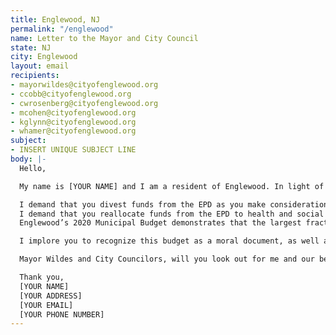 ```yaml
---
title: Englewood, NJ
permalink: "/englewood"
name: Letter to the Mayor and City Council
state: NJ
city: Englewood
layout: email
recipients:
- mayorwildes@cityofenglewood.org
- ccobb@cityofenglewood.org
- cwrosenberg@cityofenglewood.org
- mcohen@cityofenglewood.org
- kglynn@cityofenglewood.org
- whamer@cityofenglewood.org
subject:
- INSERT UNIQUE SUBJECT LINE
body: |-
  Hello,

  My name is [YOUR NAME] and I am a resident of Englewood. In light of recent events, I demand that you recognize racism as the public health crisis that it is, and take direct action to address this issue:

  I demand that you divest funds from the EPD as you make considerations for your FY21 municipal budget.
  I demand that you reallocate funds from the EPD to health and social services, for the safety and well-being of Englewood’s current residents.
  Englewood’s 2020 Municipal Budget demonstrates that the largest fraction of the city’s budget is appropriated for the Police Department. That is approximately 17 times the amount allocated to the entire Department of Health and Human Services and 56 times what is allocated for Community Development.

  I implore you to recognize this budget as a moral document, as well as the systematic violence that the police as an institution continue to exercise. Rather than using a militarized police force to physically harm, arrest, or incarcerate my neighbors, we need to create a space in which more mental health service providers, social workers, victim/survivor advocates, religious leaders, neighbors, and friends - all of the people who really make up our community - can look out for one another.

  Mayor Wildes and City Councilors, will you look out for me and our beloved community?

  Thank you,
  [YOUR NAME]
  [YOUR ADDRESS]
  [YOUR EMAIL]
  [YOUR PHONE NUMBER]
---
```

